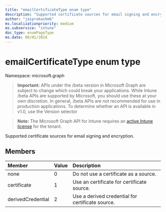 ```yaml
---
title: "emailCertificateType enum type"
description: "Supported certificate sources for email signing and encryption."
author: "jaiprakashmb"
ms.localizationpriority: medium
ms.subservice: "intune"
doc_type: enumPageType
ms.date: 08/01/2024
---
```


# emailCertificateType enum type

Namespace: microsoft.graph

> **Important:** APIs under the /beta version in Microsoft Graph are subject to change which could break your applications. While Intune /beta APIs are supported by Microsoft, you should use these at your own discretion. In general, /beta APIs are not recommended for use in production applications. To determine whether an API is available in v1.0, use the Version selector

> **Note:** The Microsoft Graph API for Intune requires an [active Intune license](https://go.microsoft.com/fwlink/?linkid=839381) for the tenant.

Supported certificate sources for email signing and encryption.

## Members
|Member|Value|Description|
|:---|:---|:---|
|none|0|Do not use a certificate as a source.|
|certificate|1|Use an certificate for certificate source.|
|derivedCredential|2|Use a derived credential for certificate source.|